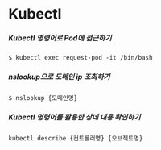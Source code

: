# Kubectl 

##### Kubectl 명령어로 Pod에 접근하기 

```shell
$ kubectl exec request-pod -it /bin/bash 
``` 

##### nslookup으로 도메인 ip 조회하기 

```shell
$ nslookup {도메인명}
```

##### Kubectl 명령어를 활용한 상네 내용 확인하기 

```shell 
kubectl describe {컨트롤러명} {오브젝트명}
```